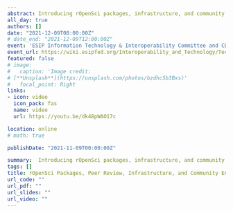 ```yaml
---
abstract: Introducing rOpenSci packages, infrastructure, and community engagement to ESIP Interoperability and Technology Tech Dive Webinar Series. With Carl Boettiger and Laura DeCicco
all_day: true
authors: []
date: "2021-12-09T08:00:00Z"
# date_end: "2021-12-09T12:00:00Z"
event: 'ESIP Information Technology & Interoperability Committee and CDI Tech Stack Working Group Tech Dive Webinar'
event_url: https://wiki.esipfed.org/Interoperability_and_Technology/Tech_Dive_Webinar_Series
featured: false
# image:
#   caption: 'Image credit: 
# [**Unsplash**](https://unsplash.com/photos/bzdhc5b3Bxs)'
#   focal_point: Right
links:
- icon: video
  icon_pack: fas
  name: video
  url: https://youtu.be/dk48pWAO17c

location: online
# math: true

publishDate: "2021-11-09T00:00:00Z"

summary:  Introducing rOpenSci packages, infrastructure, and community engagement to ESIP Interoperability and Technology Tech Dive Webinar Series. With Carl Boettiger and Laura DeCicco
tags: []
title: rOpenSci Packages, Peer Review, Infrastructure, and Community Engagement
url_code: ""
url_pdf: ""
url_slides: ""
url_video: ""
---
```


